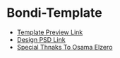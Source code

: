 # Bondi-Template
<ul>
<li><a href="">Template Preview Link</li>
<li ><a href ="https://www.graphberry.com/item/bondi-psd-landing-page">Design PSD Link</li>

<li>Special Thnaks To <a href ="https://www.youtube.com/playlist?list=PLDoPjvoNmBAyvm7f--dc6XqkpfDcen_vQ">Osama Elzero</li>
</ul>
